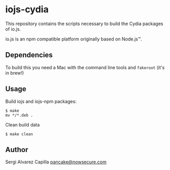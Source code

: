 iojs-cydia
==========

This repository contains the scripts necessary to build the Cydia packages of io.js.

io.js is an npm compatible platform originally based on Node.js™.

Dependencies
------------

To build this you need a Mac with the command line tools and `fakeroot` (it's in brew!)

Usage
-----

Build iojs and iojs-npm packages:

```
$ make
mv */*.deb .
```

Clean build data

```
$ make clean
```

Author
------

Sergi Alvarez Capilla <pancake@nowsecure.com>
